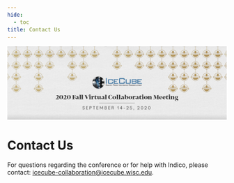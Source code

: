 ```yaml
---
hide:
  - toc
title: Contact Us
---
```


![2020 Fall Virtual Collaboration Meeting](Fall-Collab_Web-Banner_Draft-4_1200x400.jpg)

# Contact Us


For questions regarding the conference or for help with Indico, please contact: 
[icecube-collaboration@icecube.wisc.edu](mailto:icecube-collaboration@icecube.wisc.edu).
